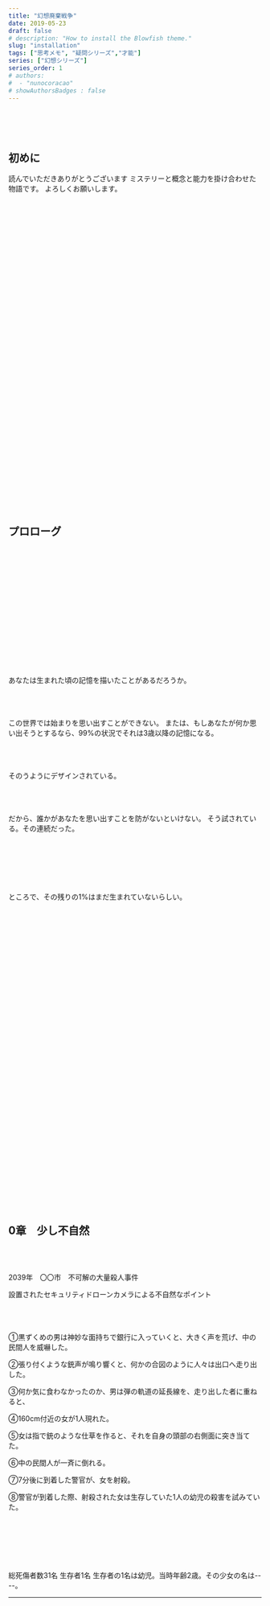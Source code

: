 ```yaml
---
title: "幻想廃棄戦争"
date: 2019-05-23
draft: false
# description: "How to install the Blowfish theme."
slug: "installation"
tags: ["思考メモ", "疑問シリーズ","才能"]
series: ["幻想シリーズ"]
series_order: 1
# authors:
#  - "nunocoracao"
# showAuthorsBadges : false 
---
```


<br><br><br>
## 初めに

読んでいただきありがとうございます
ミステリーと概念と能力を掛け合わせた物語です。
よろしくお願いします。





<br><br><br><br><br><br><br><br><br><br><br><br><br><br><br><br><br><br>
<br><br><br><br><br><br><br><br><br><br><br><br><br><br><br><br><br><br>

## プロローグ









<br><br><br><br><br><br><br><br><br><br><br><br><br><br><br>
あなたは生まれた頃の記憶を描いたことがあるだろうか。


<br><br><br>
この世界では始まりを思い出すことができない。
または、もしあなたが何か思い出そうとするなら、99%の状況でそれは3歳以降の記憶になる。

<br><br><br>
そのうようにデザインされている。

<br><br><br>
だから、誰かがあなたを思い出すことを防がないといけない。
そう試されている。その連続だった。



<br><br><br><br><br><br>
ところで、その残りの1%はまだ生まれていないらしい。






<br><br><br><br><br><br><br><br><br><br><br><br><br><br><br><br><br>
<br><br><br><br><br><br><br><br><br><br><br><br><br><br><br><br><br><br>

## 0章　少し不自然


<br><br><br>
2039年　〇〇市　不可解の大量殺人事件

設置されたセキュリティドローンカメラによる不自然なポイント


<br><br><br>
①黒ずくめの男は神妙な面持ちで銀行に入っていくと、大きく声を荒げ、中の民間人を威嚇した。

②張り付くような銃声が鳴り響くと、何かの合図のように人々は出口へ走り出した。

③何か気に食わなかったのか、男は弾の軌道の延長線を、走り出した者に重ねると、


④160cm付近の女が1人現れた。


⑤女は指で銃のような仕草を作ると、それを自身の頭部の右側面に突き当てた。


⑥中の民間人が一斉に倒れる。


⑦7分後に到着した警官が、女を射殺。


⑧警官が到着した際、射殺された女は生存していた1人の幼児の殺害を試みていた。



<br><br><br><br><br><br>
総死傷者数31名
生存者1名
生存者の1名は幼児。当時年齢2歳。その少女の名は----。


- - -



